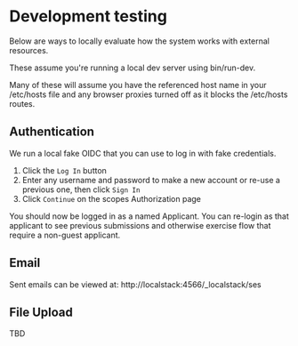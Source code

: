 # Development testing

Below are ways to locally evaluate how the system works with external resources.

These assume you're running a local dev server using bin/run-dev.

Many of these will assume you have the referenced host name in your /etc/hosts file and any browser proxies turned off as it blocks the /etc/hosts routes.

## Authentication

We run a local fake OIDC that you can use to log in with fake credentials.

1. Click the `Log In` button
1. Enter any username and password to make a new account or re-use a previous one, then click `Sign In`
1. Click `Continue` on the scopes Authorization page

You should now be logged in as a named Applicant.  You can re-login as that applicant to see previous submissions and otherwise exercise flow that require a non-guest applicant.


## Email

Sent emails can be viewed at: http://localstack:4566/_localstack/ses


## File Upload

TBD

